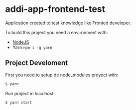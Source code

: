 # addi-app-frontend-test

Application created to test knowledge like Fronted developer.

To build this project you need a environment with:

- [NodeJS](https://nodejs.org/)
- Yarn `npm i -g yarn`

## Project Develoment

First you need to setup de node_modules proyect with:

```sh
$ yarn
```

Run project in localhost:

```sh
$ yarn start
```
